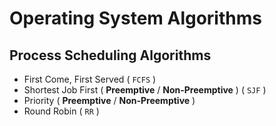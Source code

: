 # Operating System Algorithms

## Process Scheduling Algorithms

- First Come, First Served ( `FCFS` )
- Shortest Job First ( **Preemptive** / **Non-Preemptive** ) ( `SJF` )
- Priority ( **Preemptive** / **Non-Preemptive** )
- Round Robin ( `RR` )
